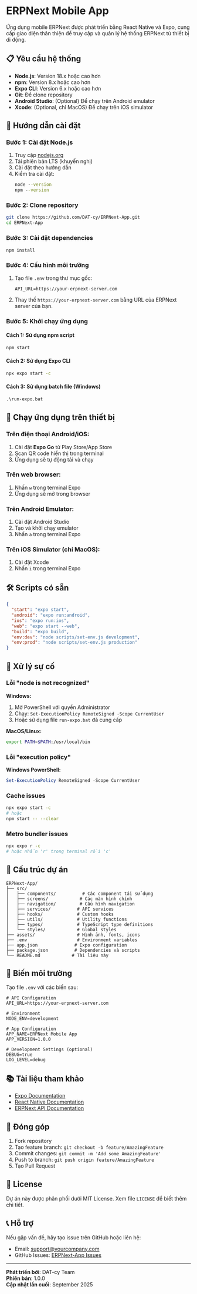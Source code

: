 # ERPNext Mobile App

Ứng dụng mobile ERPNext được phát triển bằng React Native và Expo, cung cấp giao diện thân thiện để truy cập và quản lý hệ thống ERPNext từ thiết bị di động.

## 📋 Yêu cầu hệ thống

- **Node.js**: Version 18.x hoặc cao hơn
- **npm**: Version 8.x hoặc cao hơn
- **Expo CLI**: Version 6.x hoặc cao hơn
- **Git**: Để clone repository
- **Android Studio**: (Optional) Để chạy trên Android emulator
- **Xcode**: (Optional, chỉ MacOS) Để chạy trên iOS simulator

## 🚀 Hướng dẫn cài đặt

### Bước 1: Cài đặt Node.js

1. Truy cập [nodejs.org](https://nodejs.org/)
2. Tải phiên bản LTS (khuyến nghị)
3. Cài đặt theo hướng dẫn
4. Kiểm tra cài đặt:
   ```cmd
   node --version
   npm --version
   ```

### Bước 2: Clone repository

```bash
git clone https://github.com/DAT-cy/ERPNext-App.git
cd ERPNext-App
```

### Bước 3: Cài đặt dependencies

```bash
npm install
```

### Bước 4: Cấu hình môi trường

1. Tạo file `.env` trong thư mục gốc:
   ```env
   API_URL=https://your-erpnext-server.com
   ```

2. Thay thế `https://your-erpnext-server.com` bằng URL của ERPNext server của bạn.

### Bước 5: Khởi chạy ứng dụng

#### Cách 1: Sử dụng npm script
```bash
npm start
```

#### Cách 2: Sử dụng Expo CLI
```bash
npx expo start -c
```

#### Cách 3: Sử dụng batch file (Windows)
```cmd
.\run-expo.bat
```

## 📱 Chạy ứng dụng trên thiết bị

### Trên điện thoại Android/iOS:
1. Cài đặt **Expo Go** từ Play Store/App Store
2. Scan QR code hiển thị trong terminal
3. Ứng dụng sẽ tự động tải và chạy

### Trên web browser:
1. Nhấn `w` trong terminal Expo
2. Ứng dụng sẽ mở trong browser

### Trên Android Emulator:
1. Cài đặt Android Studio
2. Tạo và khởi chạy emulator
3. Nhấn `a` trong terminal Expo

### Trên iOS Simulator (chỉ MacOS):
1. Cài đặt Xcode
2. Nhấn `i` trong terminal Expo

## 🛠️ Scripts có sẵn

```json
{
  "start": "expo start",
  "android": "expo run:android",
  "ios": "expo run:ios", 
  "web": "expo start --web",
  "build": "expo build",
  "env:dev": "node scripts/set-env.js development",
  "env:prod": "node scripts/set-env.js production"
}
```

## 🔧 Xử lý sự cố

### Lỗi "node is not recognized"
**Windows:**
1. Mở PowerShell với quyền Administrator
2. Chạy: `Set-ExecutionPolicy RemoteSigned -Scope CurrentUser`
3. Hoặc sử dụng file `run-expo.bat` đã cung cấp

**MacOS/Linux:**
```bash
export PATH=$PATH:/usr/local/bin
```

### Lỗi "execution policy"
**Windows PowerShell:**
```powershell
Set-ExecutionPolicy RemoteSigned -Scope CurrentUser
```

### Cache issues
```bash
npx expo start -c
# hoặc
npm start -- --clear
```

### Metro bundler issues
```bash
npx expo r -c
# hoặc nhấn 'r' trong terminal rồi 'c'
```

## 📁 Cấu trúc dự án

```
ERPNext-App/
├── src/
│   ├── components/          # Các component tái sử dụng
│   ├── screens/            # Các màn hình chính
│   ├── navigation/         # Cấu hình navigation
│   ├── services/          # API services
│   ├── hooks/             # Custom hooks
│   ├── utils/             # Utility functions
│   ├── types/             # TypeScript type definitions
│   └── styles/            # Global styles
├── assets/                # Hình ảnh, fonts, icons
├── .env                   # Environment variables
├── app.json              # Expo configuration
├── package.json          # Dependencies và scripts
└── README.md            # Tài liệu này
```

## 🔑 Biến môi trường

Tạo file `.env` với các biến sau:

```env
# API Configuration
API_URL=https://your-erpnext-server.com

# Environment
NODE_ENV=development

# App Configuration  
APP_NAME=ERPNext Mobile App
APP_VERSION=1.0.0

# Development Settings (optional)
DEBUG=true
LOG_LEVEL=debug
```

## 📚 Tài liệu tham khảo

- [Expo Documentation](https://docs.expo.dev/)
- [React Native Documentation](https://reactnative.dev/docs/getting-started)
- [ERPNext API Documentation](https://frappeframework.com/docs/user/en/api)

## 🤝 Đóng góp

1. Fork repository
2. Tạo feature branch: `git checkout -b feature/AmazingFeature`
3. Commit changes: `git commit -m 'Add some AmazingFeature'`
4. Push to branch: `git push origin feature/AmazingFeature`
5. Tạo Pull Request

## 📄 License

Dự án này được phân phối dưới MIT License. Xem file `LICENSE` để biết thêm chi tiết.

## 📞 Hỗ trợ

Nếu gặp vấn đề, hãy tạo issue trên GitHub hoặc liên hệ:
- Email: support@yourcompany.com
- GitHub Issues: [ERPNext-App Issues](https://github.com/DAT-cy/ERPNext-App/issues)

---

**Phát triển bởi**: DAT-cy Team  
**Phiên bản**: 1.0.0  
**Cập nhật lần cuối**: September 2025